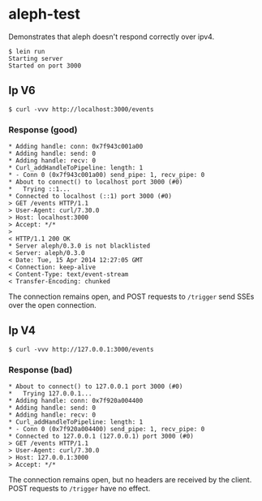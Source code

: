 # aleph-test

Demonstrates that aleph doesn't respond correctly over ipv4.

    $ lein run
    Starting server
    Started on port 3000

## Ip V6
    $ curl -vvv http://localhost:3000/events

### Response (good)
    * Adding handle: conn: 0x7f943c001a00
    * Adding handle: send: 0
    * Adding handle: recv: 0
    * Curl_addHandleToPipeline: length: 1
    * - Conn 0 (0x7f943c001a00) send_pipe: 1, recv_pipe: 0
    * About to connect() to localhost port 3000 (#0)
    *   Trying ::1...
    * Connected to localhost (::1) port 3000 (#0)
    > GET /events HTTP/1.1
    > User-Agent: curl/7.30.0
    > Host: localhost:3000
    > Accept: */*
    >
    < HTTP/1.1 200 OK
    * Server aleph/0.3.0 is not blacklisted
    < Server: aleph/0.3.0
    < Date: Tue, 15 Apr 2014 12:27:05 GMT
    < Connection: keep-alive
    < Content-Type: text/event-stream
    < Transfer-Encoding: chunked

The connection remains open, and POST requests to `/trigger` send SSEs over
the open connection.

## Ip V4
    $ curl -vvv http://127.0.0.1:3000/events

### Response (bad)
    * About to connect() to 127.0.0.1 port 3000 (#0)
    *   Trying 127.0.0.1...
    * Adding handle: conn: 0x7f920a004400
    * Adding handle: send: 0
    * Adding handle: recv: 0
    * Curl_addHandleToPipeline: length: 1
    * - Conn 0 (0x7f920a004400) send_pipe: 1, recv_pipe: 0
    * Connected to 127.0.0.1 (127.0.0.1) port 3000 (#0)
    > GET /events HTTP/1.1
    > User-Agent: curl/7.30.0
    > Host: 127.0.0.1:3000
    > Accept: */*

The connection remains open, but no headers are received by the client. POST
requests to `/trigger` have no effect.
